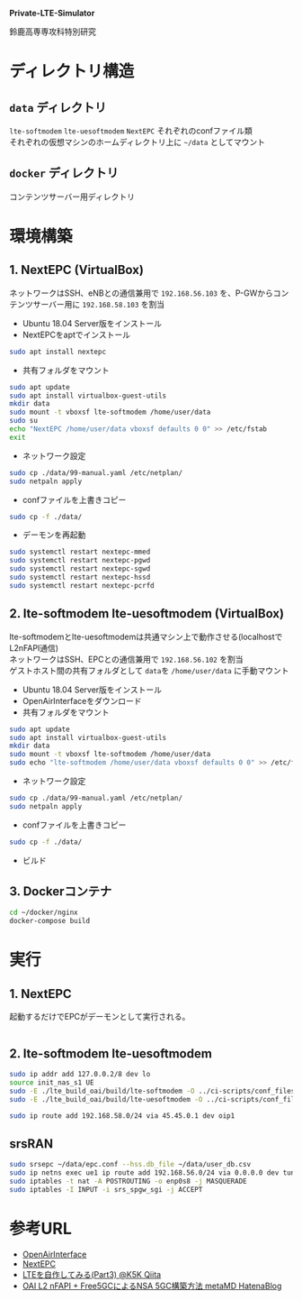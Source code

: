 **Private-LTE-Simulator**

鈴鹿高専専攻科特別研究

# ディレクトリ構造

## `data` ディレクトリ

`lte-softmodem` `lte-uesoftmodem` `NextEPC` それぞれのconfファイル類  
それぞれの仮想マシンのホームディレクトリ上に `~/data` としてマウント

## `docker` ディレクトリ

コンテンツサーバー用ディレクトリ

# 環境構築

## 1. NextEPC (VirtualBox)

ネットワークはSSH、eNBとの通信兼用で `192.168.56.103` を、P-GWからコンテンツサーバー用に `192.168.58.103` を割当

- Ubuntu 18.04 Server版をインストール
- NextEPCをaptでインストール

```bash
sudo apt install nextepc
```

- 共有フォルダをマウント
```bash
sudo apt update
sudo apt install virtualbox-guest-utils
mkdir data
sudo mount -t vboxsf lte-softmodem /home/user/data
sudo su
echo "NextEPC /home/user/data vboxsf defaults 0 0" >> /etc/fstab
exit
```

- ネットワーク設定
```bash
sudo cp ./data/99-manual.yaml /etc/netplan/
sudo netpaln apply
```

- confファイルを上書きコピー
```bash
sudo cp -f ./data/
```

- デーモンを再起動

```bash
sudo systemctl restart nextepc-mmed
sudo systemctl restart nextepc-pgwd
sudo systemctl restart nextepc-sgwd
sudo systemctl restart nextepc-hssd
sudo systemctl restart nextepc-pcrfd
```

## 2. lte-softmodem lte-uesoftmodem (VirtualBox)

lte-softmodemとlte-uesoftmodemは共通マシン上で動作させる(localhostでL2nFAPI通信)  
ネットワークはSSH、EPCとの通信兼用で `192.168.56.102` を割当  
ゲストホスト間の共有フォルダとして `data`を `/home/user/data` に手動マウント

- Ubuntu 18.04 Server版をインストール
- OpenAirInterfaceをダウンロード
- 共有フォルダをマウント
```bash
sudo apt update
sudo apt install virtualbox-guest-utils
mkdir data
sudo mount -t vboxsf lte-softmodem /home/user/data
sudo echo "lte-softmodem /home/user/data vboxsf defaults 0 0" >> /etc/fstab
```

- ネットワーク設定
```bash
sudo cp ./data/99-manual.yaml /etc/netplan/
sudo netpaln apply
```

- confファイルを上書きコピー
```bash
sudo cp -f ./data/
```

- ビルド

## 3. Dockerコンテナ

```bash
cd ~/docker/nginx
docker-compose build
```

# 実行

## 1. NextEPC

起動するだけでEPCがデーモンとして実行される。

```
```

## 2. lte-softmodem lte-uesoftmodem

```bash
sudo ip addr add 127.0.0.2/8 dev lo
source init_nas_s1 UE
sudo -E ./lte_build_oai/build/lte-softmodem -O ../ci-scripts/conf_files/rcc.band7.tm1.nfapi.conf > /dev/null
sudo -E ./lte_build_oai/build/lte-uesoftmodem -O ../ci-scripts/conf_files/ue.nfapi.conf --L2-emul 3 --num-ues 1 --nums_ue_thread 1 > /dev/null
```

```bash
sudo ip route add 192.168.58.0/24 via 45.45.0.1 dev oip1
```

## srsRAN

```bash
sudo srsepc ~/data/epc.conf --hss.db_file ~/data/user_db.csv
sudo ip netns exec ue1 ip route add 192.168.56.0/24 via 0.0.0.0 dev tun_srsue
sudo iptables -t nat -A POSTROUTING -o enp0s8 -j MASQUERADE
sudo iptables -I INPUT -i srs_spgw_sgi -j ACCEPT
```

# 参考URL

- [OpenAirInterface](https://gitlab.eurecom.fr/oai/openairinterface5g)
- [NextEPC](https://nextepc.org/)
- [LTEを自作してみる(Part3) @K5K Qiita](https://qiita.com/K5K/items/d74bd78931ba2ccd3107)
- [OAI L2 nFAPI + Free5GCによるNSA 5GC構築方法 metaMD HatenaBlog](https://metonymical.hatenablog.com/entry/2020/01/03/151233)